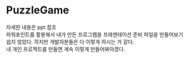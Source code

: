 # PuzzleGame  
자세한 내용은 ppt 참조  
파워포인트를 활용해서 내가 만든 프로그램을 프레젠테이션 준비 파일을 만들어보기    
쉽지 않았다. 하지만 개발자분들은 다 이렇게 하시는 거 같다.  
내 개인 프로젝트를 만들면  계속 이렇게 만들어봐야겠다.
